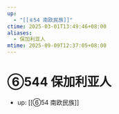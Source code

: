 ```yaml
---
up:
  - "[[⑥54 南欧民族]]"
ctime: 2025-03-01T13:49:46+08:00
aliases:
  - 保加利亚人
mtime: 2025-09-09T12:37:05+08:00
---
```


# ⑥544 保加利亚人

- up: [[⑥54 南欧民族]]
